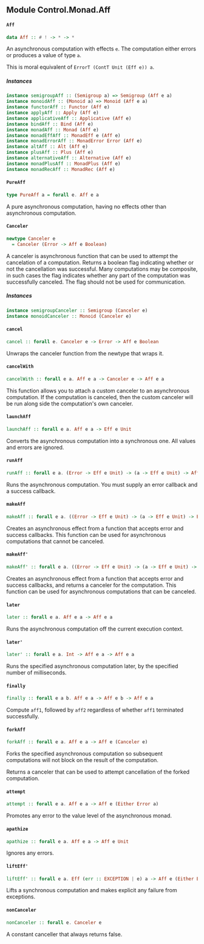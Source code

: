 ## Module Control.Monad.Aff

#### `Aff`

``` purescript
data Aff :: # ! -> * -> *
```

An asynchronous computation with effects `e`. The computation either
errors or produces a value of type `a`.

This is moral equivalent of `ErrorT (ContT Unit (Eff e)) a`.

##### Instances
``` purescript
instance semigroupAff :: (Semigroup a) => Semigroup (Aff e a)
instance monoidAff :: (Monoid a) => Monoid (Aff e a)
instance functorAff :: Functor (Aff e)
instance applyAff :: Apply (Aff e)
instance applicativeAff :: Applicative (Aff e)
instance bindAff :: Bind (Aff e)
instance monadAff :: Monad (Aff e)
instance monadEffAff :: MonadEff e (Aff e)
instance monadErrorAff :: MonadError Error (Aff e)
instance altAff :: Alt (Aff e)
instance plusAff :: Plus (Aff e)
instance alternativeAff :: Alternative (Aff e)
instance monadPlusAff :: MonadPlus (Aff e)
instance monadRecAff :: MonadRec (Aff e)
```

#### `PureAff`

``` purescript
type PureAff a = forall e. Aff e a
```

A pure asynchronous computation, having no effects other than
asynchronous computation.

#### `Canceler`

``` purescript
newtype Canceler e
  = Canceler (Error -> Aff e Boolean)
```

A canceler is asynchronous function that can be used to attempt the
cancelation of a computation. Returns a boolean flag indicating whether
or not the cancellation was successful. Many computations may be composite,
in such cases the flag indicates whether any part of the computation was
successfully canceled. The flag should not be used for communication.

##### Instances
``` purescript
instance semigroupCanceler :: Semigroup (Canceler e)
instance monoidCanceler :: Monoid (Canceler e)
```

#### `cancel`

``` purescript
cancel :: forall e. Canceler e -> Error -> Aff e Boolean
```

Unwraps the canceler function from the newtype that wraps it.

#### `cancelWith`

``` purescript
cancelWith :: forall e a. Aff e a -> Canceler e -> Aff e a
```

This function allows you to attach a custom canceler to an asynchronous
computation. If the computation is canceled, then the custom canceler
will be run along side the computation's own canceler.

#### `launchAff`

``` purescript
launchAff :: forall e a. Aff e a -> Eff e Unit
```

Converts the asynchronous computation into a synchronous one. All values
and errors are ignored.

#### `runAff`

``` purescript
runAff :: forall e a. (Error -> Eff e Unit) -> (a -> Eff e Unit) -> Aff e a -> Eff e Unit
```

Runs the asynchronous computation. You must supply an error callback and a
success callback.

#### `makeAff`

``` purescript
makeAff :: forall e a. ((Error -> Eff e Unit) -> (a -> Eff e Unit) -> Eff e Unit) -> Aff e a
```

Creates an asynchronous effect from a function that accepts error and
success callbacks. This function can be used for asynchronous computations
that cannot be canceled.

#### `makeAff'`

``` purescript
makeAff' :: forall e a. ((Error -> Eff e Unit) -> (a -> Eff e Unit) -> Eff e (Canceler e)) -> Aff e a
```

Creates an asynchronous effect from a function that accepts error and
success callbacks, and returns a canceler for the computation. This
function can be used for asynchronous computations that can be canceled.

#### `later`

``` purescript
later :: forall e a. Aff e a -> Aff e a
```

Runs the asynchronous computation off the current execution context.

#### `later'`

``` purescript
later' :: forall e a. Int -> Aff e a -> Aff e a
```

Runs the specified asynchronous computation later, by the specified
number of milliseconds.

#### `finally`

``` purescript
finally :: forall e a b. Aff e a -> Aff e b -> Aff e a
```

Compute `aff1`, followed by `aff2` regardless of whether `aff1` terminated successfully.

#### `forkAff`

``` purescript
forkAff :: forall e a. Aff e a -> Aff e (Canceler e)
```

Forks the specified asynchronous computation so subsequent computations
will not block on the result of the computation.

Returns a canceler that can be used to attempt cancellation of the
forked computation.

#### `attempt`

``` purescript
attempt :: forall e a. Aff e a -> Aff e (Either Error a)
```

Promotes any error to the value level of the asynchronous monad.

#### `apathize`

``` purescript
apathize :: forall e a. Aff e a -> Aff e Unit
```

Ignores any errors.

#### `liftEff'`

``` purescript
liftEff' :: forall e a. Eff (err :: EXCEPTION | e) a -> Aff e (Either Error a)
```

Lifts a synchronous computation and makes explicit any failure from exceptions.

#### `nonCanceler`

``` purescript
nonCanceler :: forall e. Canceler e
```

A constant canceller that always returns false.



